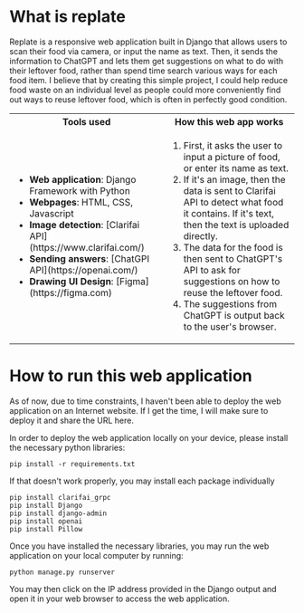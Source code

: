 # What is replate
Replate is a responsive web application built in Django that allows users to scan their food via camera, or input the name as text. Then, it sends the information to ChatGPT and lets them get suggestions on what to do with their leftover food, rather than spend time search various ways for each food item. I believe that by creating this simple project, I could help reduce food waste on an individual level as people could more conveniently find out ways to reuse leftover food, which is often in perfectly good condition.

<table>
  <tr>
    <th>Tools used</th>
    <th>How this web app works</th>
  </tr>
  <tr>
    <td>
      <ul>
        <li><b>Web application</b>: Django Framework with Python</li>
        <li><b>Webpages</b>: HTML, CSS, Javascript</li>
        <li><b>Image detection</b>: [Clarifai API](https://www.clarifai.com/)</li>
        <li><b>Sending answers</b>: [ChatGPI API](https://openai.com/)</li>
        <li><b>Drawing UI Design</b>: [Figma](https://figma.com)</li>
      </ul>
    </td>
    <td>
      <ol>
        <li>First, it asks the user to input a picture of food, or enter its name as text.</li>
        <li>If it's an image, then the data is sent to Clarifai API to detect what food it contains. If it's text, then the text is uploaded directly.</li>
        <li>The data for the food is then sent to ChatGPT's API to ask for suggestions on how to reuse the leftover food.</li>
        <li>The suggestions from ChatGPT is output back to the user's browser.</li>
      </ol>
    </td>
  </tr>
</table>

# How to run this web application
As of now, due to time constraints, I haven't been able to deploy the web application on an Internet website. If I get the time, I will make sure to deploy it and share the URL here.

In order to deploy the web application locally on your device, please install the necessary python libraries:

```pip install -r requirements.txt```

If that doesn't work properly, you may install each package individually
```
pip install clarifai_grpc
pip install Django
pip install django-admin
pip install openai
pip install Pillow
```

Once you have installed the necessary libraries, you may run the web application on your local computer by running:

```python manage.py runserver```

You may then click on the IP address provided in the Django output and open it in your web browser to access the web application.
